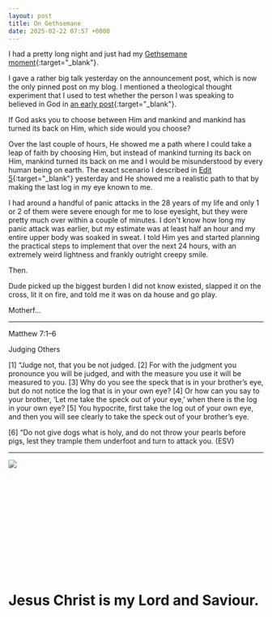 ```yaml
---
layout: post
title: On Gethsemane
date: 2025-02-22 07:57 +0000
---
```


I had a pretty long night and just had my [Gethsemane moment](https://www.esv.org/Matthew+26:36/){:target="_blank"}.

I gave a rather big talk yesterday on the announcement post, which is now the only pinned post on my blog. I mentioned a theological thought experiment that I used to test whether the person I was speaking to believed in God in [an early post](../on-choosing-sides/){:target="_blank"}.

If God asks you to choose between Him and mankind and mankind has turned its back on Him, which side would you choose?

Over the last couple of hours, He showed me a path where I could take a leap of faith by choosing Him, but instead of mankind turning its back on Him, mankind turned its back on me and I would be misunderstood by every human being on earth. The exact scenario I described in [Edit 5](../on-great-tribulation/#edit-5){:target="_blank"} yesterday and He showed me a realistic path to that by making the last log in my eye known to me.

I had around a handful of panic attacks in the 28 years of my life and only 1 or 2 of them were severe enough for me to lose eyesight, but they were pretty much over within a couple of minutes. I don't know how long my panic attack was earlier, but my estimate was at least half an hour and my entire upper body was soaked in sweat. I told Him yes and started planning the practical steps to implement that over the next 24 hours, with an extremely weird lightness and frankly outright creepy smile.

Then.

Dude picked up the biggest burden I did not know existed, slapped it on the cross, lit it on fire, and told me it was on da house and go play.

Motherf...

---

Matthew 7:1–6

Judging Others

[1] “Judge not, that you be not judged. [2] For with the judgment you pronounce you will be judged, and with the measure you use it will be measured to you. [3] Why do you see the speck that is in your brother’s eye, but do not notice the log that is in your own eye? [4] Or how can you say to your brother, ‘Let me take the speck out of your eye,’ when there is the log in your own eye? [5] You hypocrite, first take the log out of your own eye, and then you will see clearly to take the speck out of your brother’s eye.

[6] “Do not give dogs what is holy, and do not throw your pearls before pigs, lest they trample them underfoot and turn to attack you. (ESV)

---

![](/xpnDGthytwZv6bCSyg.jpg)
<br>
<br>
<br>
<br>
<br>
<br>
<br>
<br>
<br>
<br>
<br>
<br>
<br>
# Jesus Christ is my Lord and Saviour.
